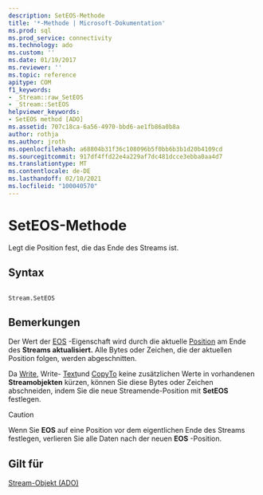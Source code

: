```yaml
---
description: SetEOS-Methode
title: '*-Methode | Microsoft-Dokumentation'
ms.prod: sql
ms.prod_service: connectivity
ms.technology: ado
ms.custom: ''
ms.date: 01/19/2017
ms.reviewer: ''
ms.topic: reference
apitype: COM
f1_keywords:
- _Stream::raw_SetEOS
- _Stream::SetEOS
helpviewer_keywords:
- SetEOS method [ADO]
ms.assetid: 707c18ca-6a56-4970-bbd6-ae1fb86a0b8a
author: rothja
ms.author: jroth
ms.openlocfilehash: a68804b31f36c108096b5f0bb6b3b1d20b4109cd
ms.sourcegitcommit: 917df4ffd22e4a229af7dc481dcce3ebba0aa4d7
ms.translationtype: MT
ms.contentlocale: de-DE
ms.lasthandoff: 02/10/2021
ms.locfileid: "100040570"
---
```

# <a name="seteos-method"></a>SetEOS-Methode
Legt die Position fest, die das Ende des Streams ist.  
  
## <a name="syntax"></a>Syntax  
  
```  
  
Stream.SetEOS  
```  
  
## <a name="remarks"></a>Bemerkungen  
 Der Wert der [EOS](./eos-property.md) -Eigenschaft wird durch die aktuelle [Position](./position-property-ado.md) am Ende des **Streams aktualisiert.** Alle Bytes oder Zeichen, die der aktuellen Position folgen, werden abgeschnitten.  
  
 Da [Write](./write-method.md), Write- [Text](./writetext-method.md)und [CopyTo](./copyto-method-ado.md) keine zusätzlichen Werte in vorhandenen **Streamobjekten** kürzen, können Sie diese Bytes oder Zeichen abschneiden, indem Sie die neue Streamende-Position mit **SetEOS** festlegen.  
  
> [!CAUTION]
>  Wenn Sie **EOS** auf eine Position vor dem eigentlichen Ende des Streams festlegen, verlieren Sie alle Daten nach der neuen **EOS** -Position.  
  
## <a name="applies-to"></a>Gilt für  
 [Stream-Objekt (ADO)](./stream-object-ado.md)
